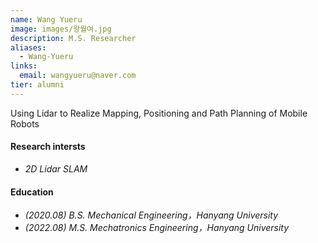 ```yaml
---
name: Wang Yueru
image: images/왕월여.jpg
description: M.S. Researcher
aliases:
  - Wang-Yueru
links:
  email: wangyueru@naver.com
tier: alumni
---
```


Using Lidar to Realize Mapping, Positioning and Path Planning of Mobile Robots

#### **Research intersts**
- *2D Lidar SLAM*

#### **Education**
- *(2020.08) B.S. Mechanical Engineering，Hanyang University*
- *(2022.08) M.S. Mechatronics Engineering，Hanyang University*